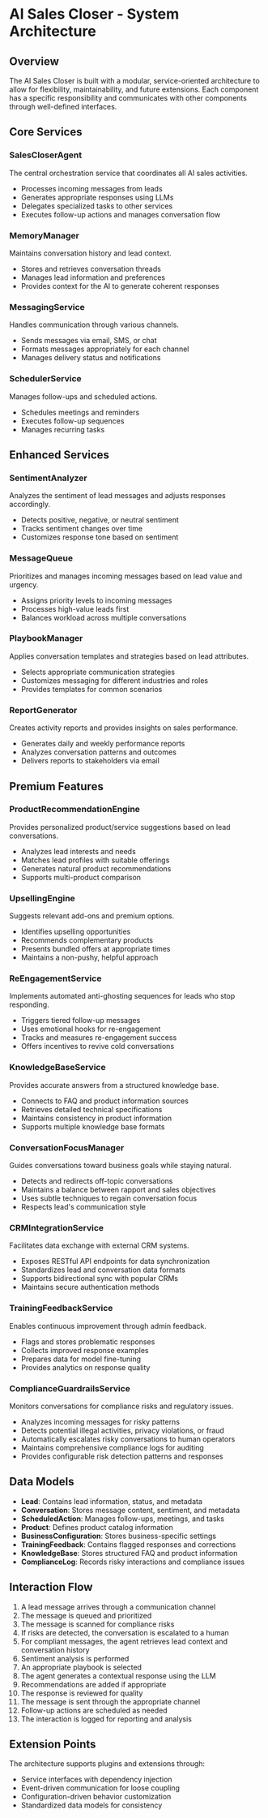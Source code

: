 # AI Sales Closer - System Architecture

## Overview

The AI Sales Closer is built with a modular, service-oriented architecture to allow for flexibility, maintainability, and future extensions. Each component has a specific responsibility and communicates with other components through well-defined interfaces.

## Core Services

### SalesCloserAgent
The central orchestration service that coordinates all AI sales activities.
- Processes incoming messages from leads
- Generates appropriate responses using LLMs
- Delegates specialized tasks to other services
- Executes follow-up actions and manages conversation flow

### MemoryManager
Maintains conversation history and lead context.
- Stores and retrieves conversation threads
- Manages lead information and preferences
- Provides context for the AI to generate coherent responses

### MessagingService
Handles communication through various channels.
- Sends messages via email, SMS, or chat
- Formats messages appropriately for each channel
- Manages delivery status and notifications

### SchedulerService
Manages follow-ups and scheduled actions.
- Schedules meetings and reminders
- Executes follow-up sequences
- Manages recurring tasks

## Enhanced Services

### SentimentAnalyzer
Analyzes the sentiment of lead messages and adjusts responses accordingly.
- Detects positive, negative, or neutral sentiment
- Tracks sentiment changes over time
- Customizes response tone based on sentiment

### MessageQueue
Prioritizes and manages incoming messages based on lead value and urgency.
- Assigns priority levels to incoming messages
- Processes high-value leads first
- Balances workload across multiple conversations

### PlaybookManager
Applies conversation templates and strategies based on lead attributes.
- Selects appropriate communication strategies
- Customizes messaging for different industries and roles
- Provides templates for common scenarios

### ReportGenerator
Creates activity reports and provides insights on sales performance.
- Generates daily and weekly performance reports
- Analyzes conversation patterns and outcomes
- Delivers reports to stakeholders via email

## Premium Features

### ProductRecommendationEngine
Provides personalized product/service suggestions based on lead conversations.
- Analyzes lead interests and needs
- Matches lead profiles with suitable offerings
- Generates natural product recommendations
- Supports multi-product comparison

### UpsellingEngine
Suggests relevant add-ons and premium options.
- Identifies upselling opportunities
- Recommends complementary products
- Presents bundled offers at appropriate times
- Maintains a non-pushy, helpful approach

### ReEngagementService
Implements automated anti-ghosting sequences for leads who stop responding.
- Triggers tiered follow-up messages
- Uses emotional hooks for re-engagement
- Tracks and measures re-engagement success
- Offers incentives to revive cold conversations

### KnowledgeBaseService
Provides accurate answers from a structured knowledge base.
- Connects to FAQ and product information sources
- Retrieves detailed technical specifications
- Maintains consistency in product information
- Supports multiple knowledge base formats

### ConversationFocusManager
Guides conversations toward business goals while staying natural.
- Detects and redirects off-topic conversations
- Maintains a balance between rapport and sales objectives
- Uses subtle techniques to regain conversation focus
- Respects lead's communication style

### CRMIntegrationService
Facilitates data exchange with external CRM systems.
- Exposes RESTful API endpoints for data synchronization
- Standardizes lead and conversation data formats
- Supports bidirectional sync with popular CRMs
- Maintains secure authentication methods

### TrainingFeedbackService
Enables continuous improvement through admin feedback.
- Flags and stores problematic responses
- Collects improved response examples
- Prepares data for model fine-tuning
- Provides analytics on response quality

### ComplianceGuardrailsService
Monitors conversations for compliance risks and regulatory issues.
- Analyzes incoming messages for risky patterns
- Detects potential illegal activities, privacy violations, or fraud
- Automatically escalates risky conversations to human operators
- Maintains comprehensive compliance logs for auditing
- Provides configurable risk detection patterns and responses

## Data Models

- **Lead**: Contains lead information, status, and metadata
- **Conversation**: Stores message content, sentiment, and metadata
- **ScheduledAction**: Manages follow-ups, meetings, and tasks
- **Product**: Defines product catalog information
- **BusinessConfiguration**: Stores business-specific settings
- **TrainingFeedback**: Contains flagged responses and corrections
- **KnowledgeBase**: Stores structured FAQ and product information
- **ComplianceLog**: Records risky interactions and compliance issues

## Interaction Flow

1. A lead message arrives through a communication channel
2. The message is queued and prioritized
3. The message is scanned for compliance risks
4. If risks are detected, the conversation is escalated to a human
5. For compliant messages, the agent retrieves lead context and conversation history
6. Sentiment analysis is performed
7. An appropriate playbook is selected
8. The agent generates a contextual response using the LLM
9. Recommendations are added if appropriate
10. The response is reviewed for quality
11. The message is sent through the appropriate channel
12. Follow-up actions are scheduled as needed
13. The interaction is logged for reporting and analysis

## Extension Points

The architecture supports plugins and extensions through:
- Service interfaces with dependency injection
- Event-driven communication for loose coupling
- Configuration-driven behavior customization
- Standardized data models for consistency 
